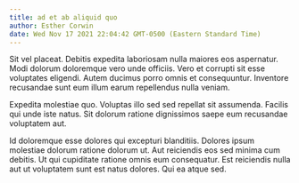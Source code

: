```yaml
---
title: ad et ab aliquid quo
author: Esther Corwin
date: Wed Nov 17 2021 22:04:42 GMT-0500 (Eastern Standard Time)
---
```

Sit vel placeat. Debitis expedita laboriosam nulla maiores eos aspernatur. Modi dolorum doloremque vero unde officiis. Vero et corrupti sit esse voluptates eligendi. Autem ducimus porro omnis et consequuntur. Inventore recusandae sunt eum illum earum repellendus nulla veniam.

 Expedita molestiae quo. Voluptas illo sed sed repellat sit assumenda. Facilis qui unde iste natus. Sit dolorum ratione dignissimos saepe eum recusandae voluptatem aut.

 Id doloremque esse dolores qui excepturi blanditiis. Dolores ipsum molestiae dolorum ratione dolorum ut. Aut reiciendis eos sed minima cum debitis. Ut qui cupiditate ratione omnis eum consequatur. Est reiciendis nulla aut ut voluptatem sunt est natus dolores. Qui ea atque sed.